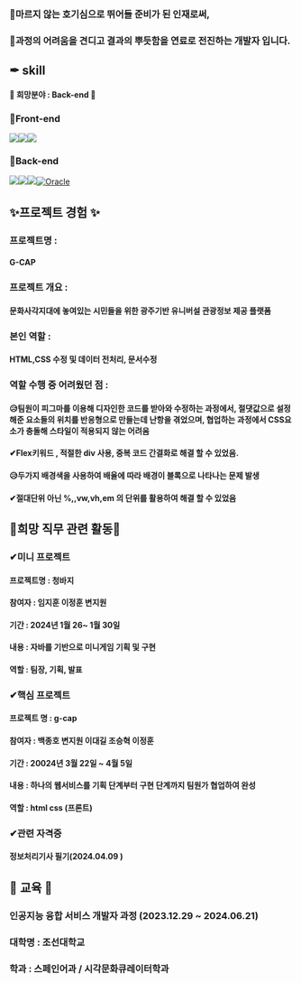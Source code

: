 
### 🎀마르지 않는 호기심으로 뛰어들 준비가 된 인재로써, 
### 🎀과정의 어려움을 견디고 결과의 뿌듯함을 연료로 전진하는 개발자 입니다. 

## ✒ skill
#### 💖 희망분야 : Back-end 💖
### 🎁Front-end 
<img src="https://img.shields.io/badge/javascript-F7DF1E?style=for-the-badge&logo=javascript&logoColor=black"/><img src="https://img.shields.io/badge/html-E34F26?style=for-the-badge&logo=html5&logoColor=white"><img src="https://img.shields.io/badge/css-1572B6?style=for-the-badge&logo=css3&logoColor=white">
### 🎁Back-end
<img src="https://img.shields.io/badge/java-007396?style=for-the-badge&logo=OpenJDK&logoColor=white"><img src="https://img.shields.io/badge/Python-3776AB?style=for-the-badge&logo=Python&logoColor=white"><img src="https://img.shields.io/badge/Spring-6DB33F?style=for-the-badge&logo=Spring&logoColor=white">[![Oracle](https://img.shields.io/badge/Oracle-F80000?style=for-the-badge&logo=oracle&logoColor=white)](https://www.oracle.com/)

## ✨프로젝트 경험 ✨

### 프로젝트명 :
#### G-CAP
### 프로젝트 개요 :
#### 문화사각지대에 놓여있는 시민들을 위한 광주기반 유니버설 관광정보 제공 플랫폼 
### 본인 역할 :
#### HTML,CSS 수정 및 데이터 전처리, 문서수정
### 역할 수행 중 어려웠던 점 :
#### 😥팀원이 피그마를 이용해 디자인한 코드를 받아와 수정하는 과정에서, 절댓값으로 설정해준 요소들의 위치를 반응형으로 만들는데 난항을 겪었으며, 협업하는 과정에서 CSS요소가 충돌해 스타일이 적용되지 않는 어려움
#### ✔Flex키워드 , 적절한 div 사용, 중복 코드 간결화로 해결 할 수 있었음.
#### 😥두가지 배경색을 사용하여 배율에 따라 배경이 블록으로 나타나는 문제 발생 
#### ✔절대단위 아닌 %,,vw,vh,em 의 단위를 활용하여 해결 할 수 있었음 


## 🌹희망 직무 관련 활동🌹

### ✔미니 프로젝트 
#### 프로젝트명 : 청바지 
#### 참여자 :  임지훈 이정훈 변지원 
#### 기간 : 2024년 1월 26~ 1월 30일 
#### 내용 : 자바를 기반으로 미니게임 기획 및 구현 
#### 역할 : 팀장, 기획, 발표 
### ✔핵심 프로젝트 
#### 프로젝트 명 : g-cap
#### 참여자 : 백종호 변지원 이대길 조승혁 이정훈 
#### 기간 : 20024년 3월 22일 ~ 4월 5일
#### 내용 : 하나의 웹서비스를 기획 단계부터 구현 단계까지 팀원가 협업하여 완성 
#### 역할 : html css (프론트)

### ✔관련 자격증 
#### 정보처리기사 필기(2024.04.09 ) 


## 🧸 교육 🧸 

### 인공지능 융합 서비스 개발자 과정 (2023.12.29 ~ 2024.06.21)
### 대학명 : 조선대학교 
### 학과 : 스페인어과 / 시각문화큐레이터학과 




